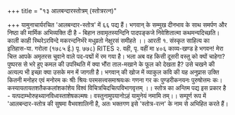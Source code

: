 +++
title = "१३ आलबन्दारस्तोत्रम् (स्तोत्ररत्न)"

+++
यामुनाचार्यरचित 'आलबन्दार-स्तोत्र' में ६६ पद्य हैं। भगवान् के सम्मुख दीनभाव के
साथ समर्पण और निष्ठा की मार्मिक अभिव्यक्ति दी है - बिहान तवामृतस्यन्दिनि पादपङ्कजे निवेशितात्मा कथमन्यदिच्छति। काली काही स्थिरेऽरविन्दे मकरन्दनिर्भरे मधुव्रतो नेक्षुरसं समीहते ।। आरती १. संस्कृत साहित्य का इतिहास-या. गरोला (१७८५ ई.) पृ. ७७८) RITES २. वही, पृ. वहीं मा
४०६
काव्य-खण्ड
हे भगवन! मेरा चित्त आपके अमृतरस चुवाने वाले पद-पद्मों में रम गया है। भला अब वह किसी दूसरी वस्तु को क्यों चाहेगा? पुष्परस से भरे हुए कमल की उपस्थिति में क्या भौंरा ताल-मखाने के फूल को देखता है? उसे चखने की अत्यल्प भी इच्छा क्या उसके मन में जागती है।
भगवान् की खोज में व्याकुल कवि की यह अनुप्रास उक्ति कितनी मनोहर एवं मनोरम
कः श्रीः श्रियः परमसत्त्वसमाश्रयःकः गणना गर कः पुण्डरीकनयनः पुरुषोत्तमः कः। कस्यायतायतशतैककलांशकांशेय
विश्वं विचित्रचिदचित्पविभागवृत्तम् ।। स्तोत्र का अन्तिम पद्य इस प्रकार है -
यत्पदाम्भोरुहथ्यानविध्वस्ताशेषकल्मषः।
वस्तुनामुपयानोऽहं यामुनेयं नमामि तम्।। सम्पूर्ण रूप में 'आलबन्दार-स्तोत्र की सुषमा वैभवशालिनी है, अतः भक्तगण इसे 'स्तोत्र-रत्न' के नाम से अभिहित करते हैं।
